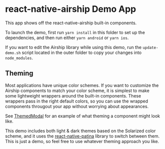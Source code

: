 # react-native-airship Demo App

This app shows off the react-native-airship built-in components.

To launch the demo, first run `yarn install` in this folder to set up the dependencies, and then run either `yarn android` or `yarn ios`.

If you want to edit the Airship library while using this demo, run the `update-demo.sh` script located in the outer folder to copy your changes into `node_modules`.

## Theming

Most applications have unique color schemes. If you want to customize the Airship components to match your color scheme, it is simplest to make some lightweight wrappers around the built-in components. These wrappers pass in the right default colors, so you can use the wrapped components througout your app without worrying about appearances.

See [ThemedModal](./src/ThemedModal.tsx) for an example of what theming a component might look like.

This demo includes both light & dark themes based on the Solarized color scheme, and it uses the [react-native-patina](https://www.npmjs.com/package/react-native-patina) library to switch between them. This is just a demo, so feel free to use whatever theming approach you like.
